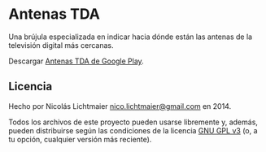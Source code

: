Antenas TDA
===========

Una brújula especializada en indicar hacia dónde están las antenas de la televisión digital más cercanas.

Descargar [Antenas TDA de Google Play](https://play.google.com/store/apps/details?id=ar.com.lichtmaier.antenas).

Licencia
--------

Hecho por Nicolás Lichtmaier <nico.lichtmaier@gmail.com> en 2014.

Todos los archivos de este proyecto pueden usarse libremente y, además,
pueden distribuirse según las condiciones de la
licencia [GNU GPL v3](http://www.gnu.org/copyleft/gpl.html) (o, a tu opción,
cualquier versión más reciente).
